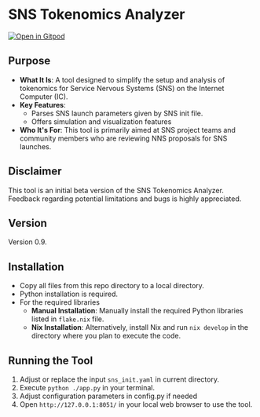 # SNS Tokenomics Analyzer

[![Open in Gitpod](https://gitpod.io/button/open-in-gitpod.svg)](https://gitpod.io/#https://github.com/domwoe/sns-tokenomics-analyzer)

## Purpose

- **What It Is**: A tool designed to simplify the setup and analysis of tokenomics for Service Nervous Systems (SNS) on the Internet Computer (IC).
- **Key Features**: 
  - Parses SNS launch parameters given by SNS init file. 
  - Offers simulation and visualization features
- **Who It's For**: This tool is primarily aimed at SNS project teams and community members who are reviewing NNS proposals for SNS launches.

## Disclaimer

This tool is an initial beta version of the SNS Tokenomics Analyzer. Feedback regarding potential limitations and bugs is highly appreciated.

## Version 
Version 0.9. 

## Installation  

- Copy all files from this repo directory to a local directory. 
- Python installation is required.
- For the required libraries
  - **Manual Installation**: Manually install the required Python libraries listed in `flake.nix` file.
  - **Nix Installation**: Alternatively, install Nix and run `nix develop` in the directory where you plan to execute the code.


## Running the Tool

1. Adjust or replace the input `sns_init.yaml` in current directory. 
2. Execute `python ./app.py` in your terminal.
3. Adjust configuration parameters in config.py if needed 
4. Open `http://127.0.0.1:8051/` in your local web browser to use the tool. 
